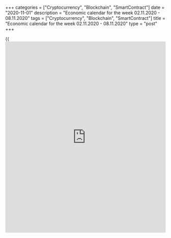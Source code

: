 +++
categories = ["Cryptocurrency", "Blockchain", "SmartContract"]
date = "2020-11-01"
description = "Economic calendar for the week 02.11.2020 - 08.11.2020"
tags = ["Cryptocurrency", "Blockchain", "SmartContract"]
title = "Economic calendar for the week 02.11.2020 - 08.11.2020"
type = "post"
+++

{{<iframe id="large-banner" src="https://www.bounty.group/#slide=19.0" width="100%" height="600" scrolling="no" style="border: 0px solid rgb(216, 221, 230); border-radius: 3px;">}}

2020-11-01

2020-11-01

Economic [calendar](https://www.fintechee.com/web-trader/) for the week 02.11.2020 – 08.11.2020Jana Kane

##  **Review of the main events of the Forex economic [calendar](https://www.fintechee.com/web-trader/) for the
next trading week (02.11.2020 – 08.11.2020)**

 **Trading on key Forex [news](https://www.letsplayfx.com/blog/forex-news-website/): next week we expect the publication of
important macro statistics from the US, New Zealand, Australia,
Eurozone, Canada, as well as the results of the presidential elections
in the US and meetings of the central banks of Australia, Great Britain,
and the US.**

The dollar, which is in demand as a defensive asset, strengthened last
week, while US stock indices fell sharply. The DXY dollar index rose
1.3%, mainly due to the weakening of the euro, which accounts for about
57% of the DXY index.

The euro and pound remain under pressure from a sharp increase in the
number of coronavirus cases in Europe and the UK, which could result in
the introduction of new strict quarantine measures that restrict
economic activity. The pound is also affected by the Brexit situation,
and the representatives of the EU and the UK have not yet managed to
make progress on the trade deal.

American stock indices, in turn, are under pressure from political
uncertainty in the United States.

The next week promises to be extremely volatile due to many important
events and the publication of important [news](https://www.letsplayfx.com/blog/forex-news-website/). The focus of financial
market participants next week will certainly be on the US presidential
election.

Its outcome will have a huge impact on both the United States and other
countries with the world's largest economies. Donald Trump's victory
will mean maintaining the current trade [policy](https://www.fintechee.com/policy/), while Joe Biden is
likely to change the tone of trade relations. Biden's victory could also
mean a new injection of money into the economy, which will push the US
stock indices up again. This, in turn, will help weaken the dollar. The
Fed will continue to adhere to its extra soft [policy](https://www.fintechee.com/policy/), and if Biden wins,
dollar sales are likely to increase.

In addition, next week, three of the world's largest central banks (Bank
of England, Bank of Australia and the Federal Reserve) will hold their
regular meetings and decide on the interest rate. Economists expect
central bank governors in Australia and the UK to make changes to the
banks' current monetary [policy](https://www.fintechee.com/policy/) aimed at further easing it. Unexpected
decisions are not off the table, which will cause an additional increase
in volatility in the financial markets, and above all in the quotes of
the pound, Australian and American dollars.

Investors will also pay attention to the publication of important macro
statistics from the US, New Zealand, Australia, Eurozone, Canada, and,
above all, the publication of the monthly data from the US labor market,
which is scheduled, as always, on the first Friday of the month.

It's also important to note that on November 1 (Sunday), the United
States will turn the clocks back 1 hour.

 **Traders should pay attention to the publication of the following
macro indicators:**

 ***during the coming week, new events may be added to the [calendar](https://www.fintechee.com/web-trader/) and
/ or some scheduled events may be canceled**

 ****** **GMT time**

###  **Monday, November 2**

###  **15:00** **USD ISM Manufacturing PMI**

The Institute for Supply Management (ISM) Manufacturing PMI is an
important indicator of the health of the American economy as a whole. A
result above 50 is seen as positive and strengthens the USD, one below
50 as negative for the US dollar. Forecast: 55.6 in October (against
55.4 in September, 56.0 in August, 54.2 in July, 43.1 in May, 41.5 in
April, 49.1 in March, 50.1 in February ). The index value is above 50
and not below the previous value, which can support the dollar in the
short term. The data above 50 indicates an acceleration of activity,
which has a positive effect on the quotes of the national currency. If
the indicator drops below the forecast and the value of 50, the dollar
may drop sharply.

###  **Tuesday, November 3**

###  **03:30 AUD RBA's decision on interest rate. RBA's accompanying
statement**

In March, the RBA made 2 rate cuts, bringing it to the current level of
0.25%, and launched a quantitative easing program. At the same time, the
target level of yield is set at 0.25% for 3-year government bonds of
Australia. The RBA has launched a program of lending to the banking
system in the amount of at least A$90 billion and intends to buy bonds
for A$5 billion.

The negative forecasts of economists suggest that the Australian economy
will contract by 6% in 2020, which will be the sharpest annual GDP
contraction since the Great Depression of the 1920s. The unemployment
rate is likely to rise to around 8.5%.

Some economists have talked about Australia entering its first recession
in nearly 30 years, which could turn into a depression.

“We live in extraordinary and difficult times,” said central bank
governor Philip Lowe. In his opinion, "further stimulation is needed."
He announced this during a press conference on March 19, when the RBA
cut the interest rate during its unscheduled meeting.

Philip Lowe has repeatedly stated earlier that the central bank is ready
to lower the rate again if necessary, although the likelihood of
introducing negative rates, in his opinion, is "extremely small."

The main negative factors for the Australian economy are weak wages
growth, a weak labor market and a slowdown in growth. Annual inflation
has remained below the RBA's target range of 2-3% for nearly four years.

Unemployment in the country remains above the 5% level for many years,
unwilling to decline. Now the coronavirus pandemic has been added to the
above negative factors, which has hit the tourism and transport sectors.
The RBA also expresses concerns that unemployment may rise to 8%, or
even 10%.

It is expected that at this meeting the Central Bank of Australia will
lower the rate from the current 0.25% to a new record low of 0.1%, as
well as extend the asset purchase program to 5-10-year government bonds.
Philip Lowe announced the possibility of such a decision earlier in
October, noting also "the need for further fiscal support" from the
state.

In an accompanying statement, the RBA executives will explain the
reasons for the rate decision. If the RBA signals the possibility of
further easing of monetary [policy](https://www.fintechee.com/policy/) in the near future, the risks of a
further fall in the Australian dollar will increase.

###  **13:00 USD The US presidential election**

The outcome of the US presidential election will have a huge impact on
both the US and other countries with the world's largest economies.
Donald Trump's victory will mean maintaining the current trade [policy](https://www.fintechee.com/policy/),
while Joe Biden is likely to change the tone of trade relations. Biden's
victory could also mean a new injection of money into the economy, which
will push US stock indices up again. This, in turn, as well as the
continued extra soft [policy](https://www.fintechee.com/policy/) of the Fed, will contribute to the weakening
of the dollar. If Biden wins, dollar sales are likely to increase.

When trading during this period, remember that a sharp increase in
volatility and a decrease in liquidity are possible in financial
markets, accompanied by significant widening of spreads for brokers.

###  **21:45 NZD Employment rate. Unemployment rate (data for the 3rd
quarter)**

The employment rate reflects the quarterly change in the number of
employed New Zealand citizens. The growth of the indicator has a
positive impact on consumer spending, which stimulates economic growth.
A high value is positive for the NZD, while a low value is negative.
Forecast: In the 3rd quarter, the number of employed citizens of New
Zealand decreased, and the employment rate fell by -0.8% (against an
increase of +0.7% in the 1st quarter of 2020 and a fall of -0.4% in 2
quarter).

Also at the same time, the Bureau of Statistics of New Zealand publishes
a report on the unemployment rate - the indicator that estimates the
ratio of the unemployed population to the total number of able-bodied
citizens. The growth of the indicator indicates the weakness of the
labor market, which leads to a weakening of the national economy. The
decline in the indicator is positive for the NZD. Forecast: Unemployment
in New Zealand in the third quarter rose to 5.4% from 4.2% in the first
quarter of 2020 and 4.0% in the second quarter.

Other indicators of the Bureau of Statistics report are also expected to
decline, which is likely to negatively affect the NZD. Worse-than-
expected data will have an even stronger negative impact on the NZD.

###  **23:50 JPY Bank of Japan Monetary Policy Committee meeting**

At this meeting, the Monetary Policy Committee of the Bank of Japan will
once again summarize the results of the previous week's meeting of the
Bank, analyze the economic situation in Japan and give indications of
possible further prospects for the Bank of Japan's financial [policy](https://www.fintechee.com/policy/).

If the tone of the minutes of the meeting indicates the firmness of the
intentions of the Bank of Japan regarding monetary [policy](https://www.fintechee.com/policy/) in the
country, it will negatively affect the Japanese stock market and
strengthen the yen. Conversely, soft rhetoric about the bank's monetary
[policy](https://www.fintechee.com/policy/) prospects will weaken the yen and boost the Japanese stock
market.

###  **Wednesday, November 4**

###  **00:30 AUD Retail Sales Index**

Retail Sales Index is published monthly by the Australian Bureau of
Statistics and measures total retail sales. The index is often
considered an indicator of consumer confidence and reflects the health
of the retail sector in the near term. A rise in the index is usually
positive for the AUD; a decrease in the indicator will negatively affect
the AUD. The previous value of the index (in September) was -1.5% after
falling by -17.7% in April. If the data for October turns out to be
weaker than the previous value, the AUD may sharply decline in the short
term.

###  **13:15 USD ADP**   **National**   **Employment Report**

The ADP National Employment Report usually has a strong impact on the
market and dollar quotes. An increase in the value of this indicator has
a positive effect on the dollar. It is expected that the growth in the
number of workers in the private sector in the United States in October
was 526,000 (against +749,000 in September). The growth of the indicator
should have a positive effect on the dollar quotes.

Therefore, the market reaction may be positive, and the dollar will
strengthen if the data is confirmed or turns out to be better than the
forecast.

Millions of Americans have previously been laid off due to the
coronavirus pandemic and related quarantine measures. The bulk of the
layoffs were concentrated in tourism and retail. Other important sectors
of the economy were also affected. ADP previously reported that the most
significant drop in employment was recently observed in the construction
and financial services sectors.

While the ADP report does not directly correlate with the official US
Labor Department data due Friday, it may fall short of forecasts,
pointing to a decline in non-farm jobs instead of an expected 0.700
million new job growth.

If the forecast (+0.700 million new jobs) from the US Department of
Labor does not come true, it will indicate a reversal of the current
trend in the rate of hiring, while millions of Americans have lost the
previously increased unemployment benefits.

###  **15:00 USD ISM Services PMI**

This indicator assesses the state of the services sector in the US
economy. These services sectors (as opposed to the manufacturing sector)
have practically no impact on the country's GDP.

In September, this indicator came out with a value of 57.8. A result
above 50 is seen as positive for the USD. However, a relative decline in
the index could negatively affect the dollar in the short term. Outlook
for October: 57.8, which is likely to have a positive overall effect on
the USD.

###  **Thursday, November 5**

###  **00:30 AUD Balance of trade**

This indicator measures the relationship between Australia's export and
import volumes. Growth in exports from Australia leads to an increase in
the trade surplus, which has a positive impact on the AUD. Previous
value (August) A$2.643 billion. A decrease in the trade surplus may
negatively affect the Australian dollar. The preliminary estimate for
September assumed the growth of the trade surplus to A$5.114 billion,
which is a positive factor for the AUD.

###  **10:00 EUR Retail sales in the Eurozone**

Retail sales is a major consumer spending indicator that shows the
change in retail sales. A high result strengthens the euro, and vice
versa, a low result weakens it. Forecast for September: -1.2% and +2.8%
(in annual [terms](https://www.fintechee.com/terms/)) against +4.4% (+3.7% in annual [terms](https://www.fintechee.com/terms/)) in August. The
data suggests that retail sales have yet to reach pre-coronavirus levels
after a sharp drop in March-April, when tough quarantine measures were
in place in Europe.

###  **12:00 GBP Bank of England's decision on interest rate. Bank of
England's meeting minutes. Planned volume of asset purchases by the Bank
of England. Monetary Policy Report**

In March (11 March and 19 March), during its extraordinary meetings, the
Bank of England cut its interest rate twice, bringing it to the level of
0.1%, and announced its intention to purchase UK government bonds in the
amount of 200 billion British pounds, in an attempt to counteract
economic damage from the coronavirus pandemic. The central bank
announced that it would increase its bond portfolio to £645bn, then to
£745bn from £445bn at the time. "The current situation is completely
unprecedented," said the new Governor of the Bank of England Andrew
Bailey at the press conference after the emergency meeting on March 19.
Bailey said he expected a sharp economic contraction due to the
coronavirus, and the Bank of England stands ready to take further
stimulus measures if necessary. “No, we're not done yet,” he said. Based
on these statements by Andrew Bailey, it is fair to expect further
actions from the Bank of England towards easing its monetary [policy](https://www.fintechee.com/policy/). It
is not impossible that at this meeting on November 5, the Bank of
England will increase the volume of bond purchases to 845 billion pounds
or lower the interest rate. Although, most economists believe that the
Bank of England will refrain from lowering the interest rate for now.

Also at this time, the minutes of the Monetary Policy Committee (MPC) of
the Bank of England are published with the distribution of votes "for"
and "against" raising / lowering the interest rate. The main risks for
the UK after Brexit are associated with expectations of a slowdown in
the country's economic growth, as well as with a large current account
deficit in the UK balance of payments.

The intrigue about further actions of the Bank of England remains. And
in trading the pound and the FTSE100 index, a lot of trading
opportunities will be there during the period of publication of the
bank's decision on rates.

Also at the same time, the Bank of England's report on monetary [policy](https://www.fintechee.com/policy/)
will be published, containing an assessment of the economic outlook. At
this time, the volatility in the pound quotes may rise sharply. One of
the main benchmarks for the Bank of England regarding the prospects for
monetary [policy](https://www.fintechee.com/policy/) in the UK, in addition to GDP, is the inflation rate. If
the tone of the report is soft, the British stock market will gain
support and the pound will decline. Conversely, the report's tough
rhetoric on curbing inflation, implying an increase in interest rates in
the UK, will strengthen the pound.

###  **12:30 GBP Speech by the Governor of the Bank of England Andrew
Bailey**

In his speech, Andrew Bailey, who took over as Governor of the Bank of
England on March 16, 2020, replacing Mark Carney, will clarify the
bank's decision on monetary [policy](https://www.fintechee.com/policy/). It is likely that he will also touch
on the state and prospects of the British economy, which has been badly
affected by the coronavirus pandemic and is on the verge of Brexit,
which can still go according to the hard scenario.

Participants of financial markets will also expect him to clarify the
situation regarding the further [policy](https://www.fintechee.com/policy/) of the UK central bank. If Andrew
Bailey gives any hints about tightening or easing of the Bank of
England's monetary [policy](https://www.fintechee.com/policy/) in the near future, volatility during his
speech will sharply increase in the quotes of the pound and the London
Stock Exchange FTSE index. If he does not touch upon the issues of
monetary [policy](https://www.fintechee.com/policy/), the reaction to his speech will be weak.

###  **19:00 USD The Fed's decision on interest rate. The Fed's comments
on monetary [policy](https://www.fintechee.com/policy/)**

Following two meetings in March, the Fed sharply cut its interest rate
(to 0.25% from 1.75% in February), and also announced the allocation of
$700 billion for the purchase of US government bonds and mortgage-backed
securities. Subsequently, the Fed has repeatedly announced additional
measures to support the American economy and inject cheap liquidity into
the financial system. Usually, with the easing of monetary [policy](https://www.fintechee.com/policy/), the
national currency becomes cheaper and its quotations go down.

In recent months, the dollar has been declining as [investor](https://www.fintechee.com/tutorial-for-forex-trading/investor-mode/)s withdrew
funds from defensive assets, buying more risky and profitable assets of
the stock market, which continued to grow despite the threat of a second
wave of the coronavirus epidemic and the associated economic slowdown.
The role of the dollar as a defensive asset was also declining. However,
since the beginning of August, the dollar index has been trading in a
range, while the US stock market continues to swing in different
directions. And again, the role of the dollar as a defensive asset has
been growing lately.

The rate is widely expected to remain at 0.25% at this meeting. At the
end of May, the US Federal Reserve Chairman Jerome Powell said that he
was "satisfied with the current situation and the path we (at the Fed)
are now heading." "We are not close to any of our limits," - said
Powell, making it clear that the Fed intends to continue to support the
economy. Other Fed leaders have also repeatedly stated that they are in
favor of continuing the [policy](https://www.fintechee.com/policy/) of supporting the American economy.

Nevertheless, during the period of publication of the decision on the
rate, volatility may sharply increase throughout the financial market,
primarily in the American stock market and in the dollar quotes,
especially if the decision on the rate differs from the forecast or
unexpected statements are received from the Fed leaders.

Powell's comments may affect both short-term and long-term USD trading.
A more hawkish stance on the Fed's monetary [policy](https://www.fintechee.com/policy/) is seen as positive
and strengthens the US dollar, while a more cautious position is seen as
negative for the USD. Any hints of the possibility of raising the
interest rate will cause the dollar to strengthen and the American stock
markets to fall.

Investors want to hear the plans of the Fed for this and next year.

###  **19:30 USD FOMC press conference**

The press conference of the US Federal Open Market Committee lasts about
an hour. The first part reads the ruling, followed by a series of
questions and answers that can increase market volatility.

Powell's comments may affect both short-term and long-term USD trading.
A more hawkish stance on the Fed's monetary [policy](https://www.fintechee.com/policy/) is seen as positive
and strengthens the US dollar, while a more cautious position is seen as
negative for the USD. Any hints of the possibility of a change in the
current monetary [policy](https://www.fintechee.com/policy/) will cause an increase in volatility in the
dollar quotes and in the American stock market.

###  **Friday, November 6**

###  **00:30 AUD RBA's comments on monetary [policy](https://www.fintechee.com/policy/)**

The Monetary Policy Commentary provides an overview of economic and
financial conditions and an assessment of risks to financial stability
and sustainable economic growth. The overview a kind of guideline for
defining the RBA's monetary [policy](https://www.fintechee.com/policy/) plans. A tougher stance on the RBA's
monetary [policy](https://www.fintechee.com/policy/) is seen as positive and strengthens the Australian
dollar, while a more cautious stance is seen as negative for the AUD.

###  **13:30 USD Average hourly wages. Non-Farm Payrolls. Unemployment
rate**

The most important indicators of the state of the labor market in the
United States in October. Forecast: +0.2% (against +0.1% in September,
-1.2% in June, -1.0% in May, +4.7% in April) / +0.700 million (against
+0.661 million in September, +1.763 million in July and -20.687 million
in April) / 7.7% (against 7.9% in September, 13.3% in May and 14.7% in
April), respectively.

In general, the indicators cannot yet be described as positive, but they
are quite understandable due to mass layoffs in American companies and
the closings of offices and shops due to the coronavirus pandemic. At
the same time, the data indicate a gradual improvement in the US labor
market after its collapse in previous months at the beginning of the
year. Prior to the coronavirus, the US labor market remained strong,
signaling the stability of the American economy and supporting the
dollar.

It is often difficult to predict the market reaction to the publication
of indicators. many indicators for previous periods are subject to
revision. Now it will be even more difficult to do this, because the
economic situation in many other large economies is no better. In any
case, when data from the US labor market is published, a surge in
volatility is expected in trading not only in the USD, but throughout
the entire financial market. Probably the most cautious [investor](https://www.fintechee.com/tutorial-for-forex-trading/investor-mode/)s will
choose to stay out of the market during this time frame.

###  **13:30 CAD Unemployment rate in Canada**

Statistics Canada is to publish data on the country's labor market for
October.

Unemployment has risen in Canada in recent months, including amid
massive business closures due to coronavirus and layoffs. Unemployment
rose from the usual 5.6% - 5.7% to 7.8% in March and to 13.7% in May. If
unemployment continues to rise, the Canadian dollar will decline. If the
data is better than the previous value, the Canadian dollar will
strengthen. A decrease in the unemployment rate is a positive factor for
the CAD, an increase in unemployment is a negative factor. It is
expected that in October unemployment was at 9.7% (after 9.0%, 10.2%,
10.9%, 12.3%, 13.7%, 13.0% in the previous months).

###  **14:00 CAD Speech by the Governor of the Bank of Canada Tiff
Macklem**

Tiff Macklem took over as Governor of the Bank of Canada after Stephen
Poloz, becoming Chairman on June 3, 2020. Macklem faces essentially the
same tasks as his predecessor in this post.

The Canadian economy, as well as the entire global economy, is showing
signs of a slowdown in the first half of this year, driven by the
downturn in business due to the coronavirus pandemic. Earlier this year,
Stephen Poloz said that the Canadian economy is robust enough to keep
rates unchanged despite the worsening global economy. However, the
situation is changing rapidly, and not for the better. It will be
interesting now to hear Maclem's opinion on the sustainability of the
Canadian economy and the monetary [policy](https://www.fintechee.com/policy/) of the central bank.

If Tiff Macklem touches on the topic of the monetary [policy](https://www.fintechee.com/policy/) of the Bank
of Canada, the volatility in the quotes of the Canadian dollar will rise
sharply. His tough tone will help strengthen the Canadian dollar. The
soft rhetoric of Macklem's speech and the intention to pursue soft
monetary [policy](https://www.fintechee.com/policy/) will negatively affect the CAD quotes.

Probably, he can also provide some guidelines for [investor](https://www.fintechee.com/tutorial-for-forex-trading/investor-mode/)s on the eve
of the next meeting of the Bank of Canada, which will be held on
December 9.



## Price chart of GBPUSD in real time mode

The content of this article reflects the author’s opinion and does not
necessarily reflect the official position of LiteForex. The material
published on this page is provided for informational purposes only and
should not be considered as the provision of investment advice for the
purposes of Directive 2004/39/EC.

Rate this article:

{{value}}

( {{count}} {{title}} )